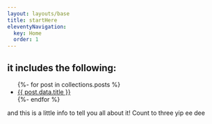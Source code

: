 ```yaml
---
layout: layouts/base
title: startHere
eleventyNavigation:
  key: Home
  order: 1
---
```

## it includes the following:

<ul>
{%- for post in collections.posts %}
	<li><a class="text-blue-500 hover:underline" href="{{post.url}}">{{ post.data.title }}</a></li>
{%- endfor %}
</ul>

and this is a little info to tell you all about it! Count to three yip ee dee
